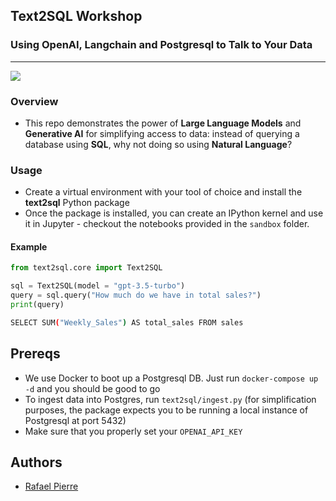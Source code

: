 ## Text2SQL Workshop
### Using OpenAI, Langchain and Postgresql to Talk to Your Data

<hr />

<img src="https://github.com/weet-ai/text2sql-workshop/blob/main/img/nosql.png?raw=true"/>

### Overview

* This repo demonstrates the power of **Large Language Models** and **Generative AI** for simplifying access to data: instead of querying a database using **SQL**, why not doing so using **Natural Language**?

### Usage

* Create a virtual environment with your tool of choice and install the **text2sql** Python package
* Once the package is installed, you can create an IPython kernel and use it in Jupyter - checkout the notebooks provided in the `sandbox` folder.

#### Example

```python
from text2sql.core import Text2SQL

sql = Text2SQL(model = "gpt-3.5-turbo")
query = sql.query("How much do we have in total sales?")
print(query)
```
```bash
SELECT SUM("Weekly_Sales") AS total_sales FROM sales
```

## Prereqs

* We use Docker to boot up a Postgresql DB. Just run `docker-compose up -d` and you should be good to go
* To ingest data into Postgres, run `text2sql/ingest.py` (for simplification purposes, the package expects you to be running a local instance of Postgresql at port 5432)
* Make sure that you properly set your `OPENAI_API_KEY`

## Authors

* [Rafael Pierre](https://www.linkedin.com/in/rafaelpierre)